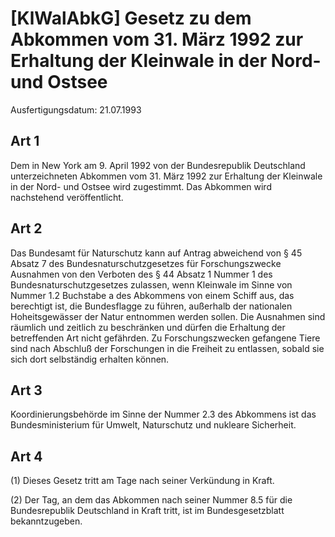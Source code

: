 # [KlWalAbkG] Gesetz zu dem Abkommen vom 31. März 1992 zur Erhaltung der Kleinwale in der Nord- und Ostsee

Ausfertigungsdatum: 21.07.1993

 

## Art 1

Dem in New York am 9. April 1992 von der Bundesrepublik Deutschland unterzeichneten Abkommen vom 31. März 1992 zur Erhaltung der Kleinwale in der Nord- und Ostsee wird zugestimmt. Das Abkommen wird nachstehend veröffentlicht.


## Art 2

Das Bundesamt für Naturschutz kann auf Antrag abweichend von § 45 Absatz 7 des Bundesnaturschutzgesetzes für Forschungszwecke Ausnahmen von den Verboten des § 44 Absatz 1 Nummer 1 des Bundesnaturschutzgesetzes zulassen, wenn Kleinwale im Sinne von Nummer 1.2 Buchstabe a des Abkommens von einem Schiff aus, das berechtigt ist, die Bundesflagge zu führen, außerhalb der nationalen Hoheitsgewässer der Natur entnommen werden sollen. Die Ausnahmen sind räumlich und zeitlich zu beschränken und dürfen die Erhaltung der betreffenden Art nicht gefährden. Zu Forschungszwecken gefangene Tiere sind nach Abschluß der Forschungen in die Freiheit zu entlassen, sobald sie sich dort selbständig erhalten können.


## Art 3

Koordinierungsbehörde im Sinne der Nummer 2.3 des Abkommens ist das Bundesministerium für Umwelt, Naturschutz und nukleare Sicherheit.


## Art 4

(1) Dieses Gesetz tritt am Tage nach seiner Verkündung in Kraft.

(2) Der Tag, an dem das Abkommen nach seiner Nummer 8.5 für die Bundesrepublik Deutschland in Kraft tritt, ist im Bundesgesetzblatt bekanntzugeben.
